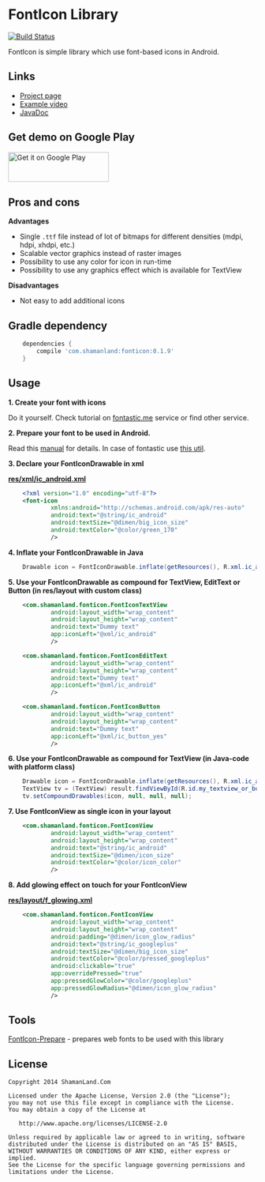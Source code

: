 FontIcon Library
====

[![Build Status](https://travis-ci.org/shamanland/fonticon.svg?branch=master)](https://travis-ci.org/shamanland/fonticon)

FontIcon is simple library which use font-based icons in Android.

Links
----

- [Project page][8]
- [Example video][2]
- [JavaDoc][1]

Get demo on Google Play
----

<a href="https://play.google.com/store/apps/details?id=com.shamanland.fonticon.example">
<img alt="Get it on Google Play" src="https://drive.google.com/uc?id=0Bwh0SNLPmjQBY096eE9PMmlKVEk" width="204" height="60"/>
</a>

Pros and cons
----

**Advantages**

- Single ``.ttf`` file instead of lot of bitmaps for different densities (mdpi, hdpi, xhdpi, etc.)
- Scalable vector graphics instead of raster images
- Possibility to use any color for icon in run-time
- Possibility to use any graphics effect which is available for TextView

**Disadvantages**

- Not easy to add additional icons

Gradle dependency
----

```groovy
    dependencies {
        compile 'com.shamanland:fonticon:0.1.9'
    }
```

Usage
----

**1. Create your font with icons**

Do it yourself. Check tutorial on [fontastic.me][4] service or find other service.

**2. Prepare your font to be used in Android.**

Read this [manual][5] for details. In case of fontastic use [this util][3].

**3. Declare your FontIconDrawable in xml**

[**res/xml/ic_android.xml**][6]

```xml
    <?xml version="1.0" encoding="utf-8"?>
    <font-icon
            xmlns:android="http://schemas.android.com/apk/res-auto"
            android:text="@string/ic_android"
            android:textSize="@dimen/big_icon_size"
            android:textColor="@color/green_170"
            />
```

**4. Inflate your FontIconDrawable in Java**

```java
    Drawable icon = FontIconDrawable.inflate(getResources(), R.xml.ic_android);
```

**5. Use your FontIconDrawable as compound for TextView, EditText or Button (in res/layout with custom class)**

```xml
    <com.shamanland.fonticon.FontIconTextView
            android:layout_width="wrap_content"
            android:layout_height="wrap_content"
            android:text="Dummy text"
            app:iconLeft="@xml/ic_android"
            />

    <com.shamanland.fonticon.FontIconEditText
            android:layout_width="wrap_content"
            android:layout_height="wrap_content"
            android:text="Dummy text"
            app:iconLeft="@xml/ic_android"
            />

    <com.shamanland.fonticon.FontIconButton
            android:layout_width="wrap_content"
            android:layout_height="wrap_content"
            android:text="Dummy text"
            app:iconLeft="@xml/ic_button_yes"
            />
```

**6. Use your FontIconDrawable as compound for TextView (in Java-code with platform class)**

```java
    Drawable icon = FontIconDrawable.inflate(getResources(), R.xml.ic_android);
    TextView tv = (TextView) result.findViewById(R.id.my_textview_or_button);
    tv.setCompoundDrawables(icon, null, null, null);
```

**7. Use FontIconView as single icon in your layout**

```xml
    <com.shamanland.fonticon.FontIconView
            android:layout_width="wrap_content"
            android:layout_height="wrap_content"
            android:text="@string/ic_android"
            android:textSize="@dimen/icon_size"
            android:textColor="@color/icon_color"
            />
```

**8. Add glowing effect on touch for your FontIconView**

[**res/layout/f_glowing.xml**][7]

```xml
    <com.shamanland.fonticon.FontIconView
            android:layout_width="wrap_content"
            android:layout_height="wrap_content"
            android:padding="@dimen/icon_glow_radius"
            android:text="@string/ic_googleplus"
            android:textSize="@dimen/big_icon_size"
            android:textColor="@color/pressed_googleplus"
            android:clickable="true"
            app:overridePressed="true"
            app:pressedGlowColor="@color/googleplus"
            app:pressedGlowRadius="@dimen/icon_glow_radius"
            />
```

Tools
----

[FontIcon-Prepare][3] - prepares web fonts to be used with this library

License
--------

    Copyright 2014 ShamanLand.Com

    Licensed under the Apache License, Version 2.0 (the "License");
    you may not use this file except in compliance with the License.
    You may obtain a copy of the License at

       http://www.apache.org/licenses/LICENSE-2.0

    Unless required by applicable law or agreed to in writing, software
    distributed under the License is distributed on an "AS IS" BASIS,
    WITHOUT WARRANTIES OR CONDITIONS OF ANY KIND, either express or implied.
    See the License for the specific language governing permissions and
    limitations under the License.

[1]: http://shamanland.github.io/fonticon
[2]: https://docs.google.com/file/d/0Bwh0SNLPmjQBbXJVd3c3S2hfVTg/preview
[3]: http://github.com/shamanland/fonticon-prepare/
[4]: http://fontastic.me/howto
[5]: http://blog.shamanland.com/2013/11/how-to-use-icon-fonts-in-android.html
[6]: http://github.com/shamanland/fonticon/blob/dev/app/src/main/res/xml/ic_android.xml
[7]: http://github.com/shamanland/fonticon/blob/dev/app/src/main/res/layout/f_glowing.xml
[8]: http://blog.shamanland.com/p/android-fonticon-library.html
